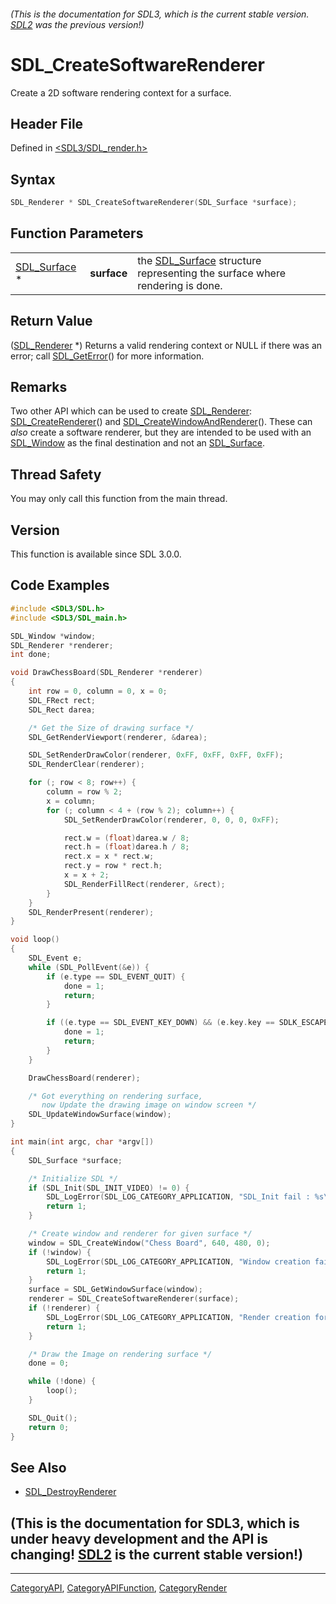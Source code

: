 ###### (This is the documentation for SDL3, which is the current stable version. [SDL2](https://wiki.libsdl.org/SDL2/) was the previous version!)
# SDL_CreateSoftwareRenderer

Create a 2D software rendering context for a surface.

## Header File

Defined in [<SDL3/SDL_render.h>](https://github.com/libsdl-org/SDL/blob/main/include/SDL3/SDL_render.h)

## Syntax

```c
SDL_Renderer * SDL_CreateSoftwareRenderer(SDL_Surface *surface);
```

## Function Parameters

|                              |             |                                                                                            |
| ---------------------------- | ----------- | ------------------------------------------------------------------------------------------ |
| [SDL_Surface](SDL_Surface) * | **surface** | the [SDL_Surface](SDL_Surface) structure representing the surface where rendering is done. |

## Return Value

([SDL_Renderer](SDL_Renderer) *) Returns a valid rendering context or NULL
if there was an error; call [SDL_GetError](SDL_GetError)() for more
information.

## Remarks

Two other API which can be used to create [SDL_Renderer](SDL_Renderer):
[SDL_CreateRenderer](SDL_CreateRenderer)() and
[SDL_CreateWindowAndRenderer](SDL_CreateWindowAndRenderer)(). These can
_also_ create a software renderer, but they are intended to be used with an
[SDL_Window](SDL_Window) as the final destination and not an
[SDL_Surface](SDL_Surface).

## Thread Safety

You may only call this function from the main thread.

## Version

This function is available since SDL 3.0.0.

## Code Examples

```c
#include <SDL3/SDL.h>
#include <SDL3/SDL_main.h>

SDL_Window *window;
SDL_Renderer *renderer;
int done;

void DrawChessBoard(SDL_Renderer *renderer)
{
    int row = 0, column = 0, x = 0;
    SDL_FRect rect;
    SDL_Rect darea;

    /* Get the Size of drawing surface */
    SDL_GetRenderViewport(renderer, &darea);

    SDL_SetRenderDrawColor(renderer, 0xFF, 0xFF, 0xFF, 0xFF);
    SDL_RenderClear(renderer);

    for (; row < 8; row++) {
        column = row % 2;
        x = column;
        for (; column < 4 + (row % 2); column++) {
            SDL_SetRenderDrawColor(renderer, 0, 0, 0, 0xFF);

            rect.w = (float)darea.w / 8;
            rect.h = (float)darea.h / 8;
            rect.x = x * rect.w;
            rect.y = row * rect.h;
            x = x + 2;
            SDL_RenderFillRect(renderer, &rect);
        }
    }
    SDL_RenderPresent(renderer);
}

void loop()
{
    SDL_Event e;
    while (SDL_PollEvent(&e)) {
        if (e.type == SDL_EVENT_QUIT) {
            done = 1;
            return;
        }

        if ((e.type == SDL_EVENT_KEY_DOWN) && (e.key.key == SDLK_ESCAPE)) {
            done = 1;
            return;
        }
    }

    DrawChessBoard(renderer);

    /* Got everything on rendering surface,
       now Update the drawing image on window screen */
    SDL_UpdateWindowSurface(window);
}

int main(int argc, char *argv[])
{
    SDL_Surface *surface;

    /* Initialize SDL */
    if (SDL_Init(SDL_INIT_VIDEO) != 0) {
        SDL_LogError(SDL_LOG_CATEGORY_APPLICATION, "SDL_Init fail : %s\n", SDL_GetError());
        return 1;
    }

    /* Create window and renderer for given surface */
    window = SDL_CreateWindow("Chess Board", 640, 480, 0);
    if (!window) {
        SDL_LogError(SDL_LOG_CATEGORY_APPLICATION, "Window creation fail : %s\n", SDL_GetError());
        return 1;
    }
    surface = SDL_GetWindowSurface(window);
    renderer = SDL_CreateSoftwareRenderer(surface);
    if (!renderer) {
        SDL_LogError(SDL_LOG_CATEGORY_APPLICATION, "Render creation for surface fail : %s\n", SDL_GetError());
        return 1;
    }

    /* Draw the Image on rendering surface */
    done = 0;

    while (!done) {
        loop();
    }

    SDL_Quit();
    return 0;
}

```

## See Also

- [SDL_DestroyRenderer](SDL_DestroyRenderer)


## (This is the documentation for SDL3, which is under heavy development and the API is changing! [SDL2](https://wiki.libsdl.org/SDL2/) is the current stable version!)



----
[CategoryAPI](CategoryAPI), [CategoryAPIFunction](CategoryAPIFunction), [CategoryRender](CategoryRender)

